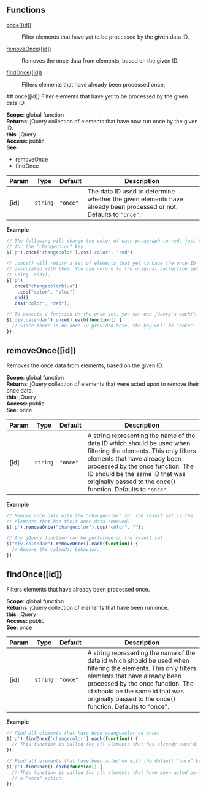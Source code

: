 ## Functions
<dl>
<dt><a href="#once">once([id])</a>  </dt>
<dd><p>Filter elements that have yet to be processed by the given data ID.</p>
</dd>
<dt><a href="#removeOnce">removeOnce([id])</a>  </dt>
<dd><p>Removes the once data from elements, based on the given ID.</p>
</dd>
<dt><a href="#findOnce">findOnce([id])</a>  </dt>
<dd><p>Filters elements that have already been processed once.</p>
</dd>
</dl>
<a name="once"></a>
## once([id])  
Filter elements that have yet to be processed by the given data ID.

**Scope**: global function  
**Returns**: jQuery collection of elements that have now run once by
  the given ID.  
**this**: jQuery  
**Access:** public  
**See**

- removeOnce
- findOnce


| Param | Type | Default | Description |
| --- | --- | --- | --- |
| [id] | <code>string</code> | <code>&quot;once&quot;</code> | The data ID used to determine whether the given elements have already   been processed or not. Defaults to `"once"`. |

**Example**  
``` javascript
// The following will change the color of each paragraph to red, just once
// for the "changecolor" key.
$('p').once('changecolor').css('color', 'red');

// .once() will return a set of elements that yet to have the once ID
// associated with them. You can return to the original collection set by
// using .end().
$('p')
  .once("changecolorblue")
    .css("color", "blue")
  .end()
  .css("color", "red");

// To execute a function on the once set, you can use jQuery's each().
$('div.calendar').once().each(function() {
  // Since there is no once ID provided here, the key will be "once".
});
```
<a name="removeOnce"></a>
## removeOnce([id])  
Removes the once data from elements, based on the given ID.

**Scope**: global function  
**Returns**: jQuery collection of elements that were acted upon to remove their
   once data.  
**this**: jQuery  
**Access:** public  
**See**: once  

| Param | Type | Default | Description |
| --- | --- | --- | --- |
| [id] | <code>string</code> | <code>&quot;once&quot;</code> | A string representing the name of the data ID which should be used when   filtering the elements. This only filters elements that have already been   processed by the once function. The ID should be the same ID that was   originally passed to the once() function. Defaults to `"once"`. |

**Example**  
``` javascript
// Remove once data with the "changecolor" ID. The result set is the
// elements that had their once data removed.
$('p').removeOnce("changecolor").css("color", "");

// Any jQuery function can be performed on the result set.
$("div.calendar").removeOnce().each(function() {
  // Remove the calendar behavior.
});
```
<a name="findOnce"></a>
## findOnce([id])  
Filters elements that have already been processed once.

**Scope**: global function  
**Returns**: jQuery collection of elements that have been run once.  
**this**: jQuery  
**Access:** public  
**See**: once  

| Param | Type | Default | Description |
| --- | --- | --- | --- |
| [id] | <code>string</code> | <code>&quot;once&quot;</code> | A string representing the name of the data id which should be used when   filtering the elements. This only filters elements that have already   been processed by the once function. The id should be the same id that   was originally passed to the once() function. Defaults to "once". |

**Example**  
``` javascript
// Find all elements that have been changecolor'ed once.
$('p').findOnce('changecolor').each(function() {
  // This function is called for all elements that has already once'd.
});

// Find all elements that have been acted on with the default "once" key.
$('p').findOnce().each(function() {
  // This function is called for all elements that have been acted on with
  // a "once" action.
});
```
